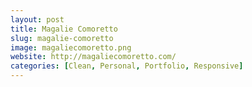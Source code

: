 ```yaml
---
layout: post
title: Magalie Comoretto
slug: magalie-comoretto
image: magaliecomoretto.png
website: http://magaliecomoretto.com/
categories: [Clean, Personal, Portfolio, Responsive]
---
```

